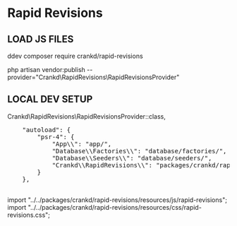 # Rapid Revisions

## LOAD JS FILES

ddev composer require crankd/rapid-revisions

php artisan vendor:publish --provider="Crankd\RapidRevisions\RapidRevisionsProvider"




## LOCAL DEV SETUP

Crankd\RapidRevisions\RapidRevisionsProvider::class,

<pre>
    "autoload": {
        "psr-4": {
            "App\\": "app/",
            "Database\\Factories\\": "database/factories/",
            "Database\\Seeders\\": "database/seeders/",
            "Crankd\\RapidRevisions\\": "packages/crankd/rapid-revisions/src"
        }
    },
    </pre>

import "../../packages/crankd/rapid-revisions/resources/js/rapid-revisions";
import "../../packages/crankd/rapid-revisions/resources/css/rapid-revisions.css";
